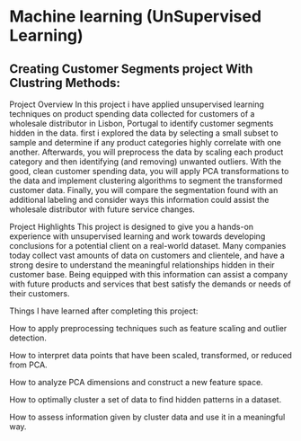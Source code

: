 # Machine learning (UnSupervised Learning)
## Creating Customer Segments project With Clustring Methods:

Project Overview
In this project i have applied unsupervised learning techniques on product spending data collected for customers of a wholesale distributor in Lisbon, Portugal to identify customer segments hidden in the data. first i explored the data by selecting a small subset to sample and determine if any product categories highly correlate with one another. Afterwards, you will preprocess the data by scaling each product category and then identifying (and removing) unwanted outliers. With the good, clean customer spending data, you will apply PCA transformations to the data and implement clustering algorithms to segment the transformed customer data. Finally, you will compare the segmentation found with an additional labeling and consider ways this information could assist the wholesale distributor with future service changes.

Project Highlights
This project is designed to give you a hands-on experience with unsupervised learning and work towards developing conclusions for a potential client on a real-world dataset. Many companies today collect vast amounts of data on customers and clientele, and have a strong desire to understand the meaningful relationships hidden in their customer base. Being equipped with this information can assist a company with future products and services that best satisfy the demands or needs of their customers.

Things I have learned after completing this project:

How to apply preprocessing techniques such as feature scaling and outlier detection.

How to interpret data points that have been scaled, transformed, or reduced from PCA.

How to analyze PCA dimensions and construct a new feature space.

How to optimally cluster a set of data to find hidden patterns in a dataset.

How to assess information given by cluster data and use it in a meaningful way.
